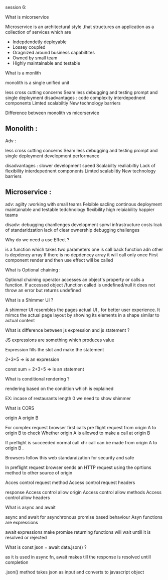 
session 6: 

What is micorservice 

Microservice is an architectural style ,that structures an application 
as a collection of services which are 

* Indepdendetly deployable 
* Lossey coupled
* Oragnized around business capabiltites
* Owned by small team 
* Highly maintainable and testable 

What is a monlith 

monolith is a single unified unit 

less cross cutting concerns 
Seam less debugging and testing 
prompt and single deployment 
disadvantages : 
code complexity 
interdepednent components
Limted scalabiltiy 
New technology barriers 


Difference between monolith vs micorservice

Monolith  : 
------------
Adv : 

less cross cutting concerns 
Seam less debugging and testing 
prompt and single deployment 
development 
performance 

disadvantages : 
slower development speed 
Scalabilty
realiabiltiy 
Lack of flexibility
interdepednent components
Limted scalabiltiy 
New technology barriers 

 
Microservice : 
-----------
adv:
agilty :working with small teams 
Felxible sacling 
continous deployment 
maintainable and testable 
tedchnology flexibility
high relaiability
happier teams 


disadv: 
debugging chanllenges
development sprwl 
infrastructure costs 
lcak of standaridzation
lack of clear ownership
debugging challenges

Why do we need a use Effect ? 

is a function which takes two parameters one is call back function adn other is depdency array 
If there is no depdencey array it will call only once 
First component render and then use effect will be called 


What is Optional chaining : 

Optional chaining operator accesses an object's property or calls a function. If accessed object /function called is
undefined/null it does not throw an error but returns undefined 

What is a Shimmer UI ?

A shimmer UI resembles the pages actual  UI , for better user experience. 
It mimcs the actual page layout by showing its elements in a shape similar to actual content


What is difference between js expression and js statement ? 

JS expressions are something which produces value 

Expression fills the slot and make the statement 

2+3+5 =>  is an expression 

const sum = 2+3+5 => is an statement

What is conditional rendering ? 

rendering based on the condition which is explained 

EX:  incase of restaurants length 0 we need to show shimmer 


What is CORS 

origin A   origin B 

For complex request browser first calls pre flight request from origin A to origin B to check 
Whether origin A is allowed to make a call at origin B  

If preflight is succeeded normal call xhr call can be made from origin A to origin B .

Browsers follow this web standaraization for security and safe 

In preflight request browser sends an HTTP request using the oprtions method to 
other source of origin 

Acces control request method 
Access control request headers

response 
Access control allow origin 
Access control allow methods 
Access control allow headers 


What is async and await 

async and await for asynchronous promise based behaviour 
Asyn functions are expressions 

await expressions make promise returning functions will wait untill it is resolved or rejected 


What is const json = await data.json()  ? 

as it is used in async fn, await makes till the response is resolved untill completion 

.json() method takes json as input and converts to javascript object


